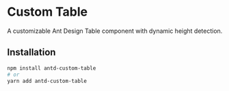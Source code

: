 # Custom Table

A customizable Ant Design Table component with dynamic height detection.

## Installation

```bash
npm install antd-custom-table
# or
yarn add antd-custom-table
```
